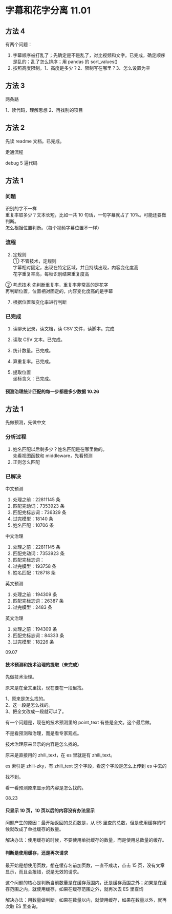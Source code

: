 
# 字幕和花字分离 11.01   

## 方法 4   

有两个问题：  
1. 字幕顺序被打乱了；先确定是不是乱了，对比视频和文字。已完成，确定顺序是乱的；乱了怎么排序；用 pandas 的 sort_values()    
2. 按照高度限制。1、高度是多少？2、限制写在哪里？3、怎么设置为空  


## 方法 3 

两条路  

1、读代码，理解思想 
2、再找别的项目  


## 方法 2   

先读 readme 文档。已完成。    

走通流程  

debug 5 遍代码  


## 方法 1  

### 问题  

识别的字不一样  
重复率取多少？文本长短，比如一共 10 句话，一句字幕就占了 10%。可能还要做判断。  
怎么根据位置判断。（每个视频字幕位置不一样）  


### 流程  

2. 定规则  
① 不管技术，定规则  
字幕相对固定，出现在特定区域，并且持续出现，内容变化度高  
花字重复率高，每帧识别结果重复度高  


② 考虑技术
先判断重复率，重复率非常高的是花字  
再判断位置，位置相对固定的，内容变化度高的是字幕  


7. 根据位置和变化率进行判断  


### 已完成  

1. 读聊天记录，读文档，读 CSV 文件，读脚本。完成   


3. 读取 CSV 文本。已完成。  


4. 统计数量。已完成。


5. 算重复率。已完成。  


6. 提取位置  
坐标含义：已完成。  




#### 预测治理统计匹配的每一步都是多少数据 10.26  

## 方法 1  

先做预测，先做中文    


### 分析过程  

1. 姓名匹配以后剩多少？姓名匹配是在哪里做的。  
先看视图函数和 middleware，先看预测  
4. 正则怎么匹配  


### 已解决  

中文预测  
1. 处理之前：22811145 条  
2. 匹配完动词：7353923 条   
3. 匹配完标志词：736329 条  
4. 过完模型：18140 条  
5. 姓名匹配：10706 条  


中文治理  
1. 处理之前：22811145 条   
2. 匹配完动词：7353923 条   
3. 匹配完标志词：    
4. 过完模型：193758 条   
5. 姓名匹配：128718 条  


英文预测  
1. 处理之前：194309 条   
2. 匹配完标志词：26387 条  
3. 过完模型：2483 条  


英文治理  
1. 处理之前：194309 条  
2. 匹配完标志词：84333 条  
3. 过完模型：18226 条   


09.07 

#### 技术预测和技术治理的提取（未完成）  

先做技术治理。  

原来是在全文里找，现在要在一段里找。  

1、原来是怎么找的。  
2、这一段是怎么找的。  
3、把全文改成一段就可以了。  

有一个问题是，现在的技术预测里的 point_text 有些是全文。这个最后做。  



不是看预测和治理，而是看专家观点。  


技术治理原来显示的内容是怎么找的。  

原来是直接用的 zhili_text，在 es 里就是有 zhili_text。  

es 索引是 zhili-zky，有 zhili_text 这个字段，看这个字段是怎么上传到 es 中去的  

找不到。  



看一看预测原来显示的内容是怎么找的。  


08.23  

#### 只显示 10 页，10 页以后的内容没有办法显示

问题产生的原因：最开始返回的总页数是，从 ES 里查的总数，但是使用缓存的时候就改成了单批缓存的数量。  

解决办法：使用缓存的时候，不要使用单批缓存的数量，而是使用总数量的缓存。  


#### 判断是使用缓存，还是再次请求

最开始是想使用页数，想在缓存名前加页数，一直不成功，点击 15 页，没有文章显示，而且会报错，说是无效的请求。  

这个问题的核心是判断当前数量是在缓存范围内，还是缓存范围之外；如果是在缓存范围之内，就使用缓存，如果在缓存范围之外，就再次去 ES 里查询

解决办法：用数量做判断。如果在数量以内，就使用缓存，如果在数量以外，就再次取 ES 里查询。    



